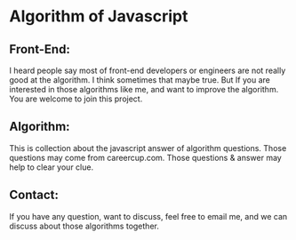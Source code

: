 Algorithm of Javascript
=======================

Front-End:
----------

I heard people say most of front-end developers or engineers are not really good at the algorithm. I think sometimes that maybe true. But If you are interested in those algorithms like me, and want to improve the algorithm. You are welcome to join this project.

Algorithm:
----------

This is collection about the javascript answer of algorithm questions.
Those questions may come from careercup.com.
Those questions & answer may help to clear your clue.

Contact:
--------

If you have any question, want to discuss, feel free to email me, and we can discuss about those algorithms together.

